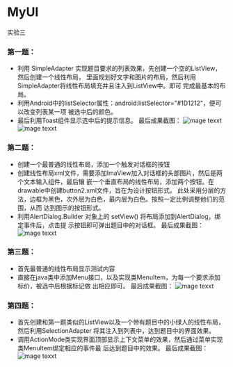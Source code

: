 # MyUI
实验三
### 第一题：
* 利用 SimpleAdapter 实现题目要求的列表效果，先创建一个空的ListView，然后创建一个线性布局，
里面规划好文字和图片的布局，然后利用SimpleAdapter将线性布局填充并且注入到ListView中。即可
完成最基本的布局。
* 利用Android中的listSelector属性：android:listSelector="#1D1212"，便可以改变列表某一项
被选中后的颜色。
* 最后利用Toast组件显示选中后的提示信息。
最后成果截图：
![mage texxt](https://github.com/IYuanM/MyUI/blob/main/pictures/1.1.PNG)
![mage texxt](https://github.com/IYuanM/MyUI/blob/main/pictures/1.2.PNG)
### 第二题：
* 创建一个最普通的线性布局，添加一个触发对话框的按钮
* 创建线性布局xml文件，需要添加ImaView加入对话框的头部图片，然后是两个文本输入组件，最后镶
嵌一个垂直布局的线性布局，添加两个按钮。在drawable中创建button2.xml文件，旨在为设计按钮形式。
此处采用分层的方法，边框为黑色，次外层为白色，最内层为白色。按照一定比例调整他们的范围，从而
达到图示的按钮形式。
* 利用AlertDialog.Builder 对象上的 setView() 将布局添加到AlertDialog，绑定事件后，点击提
示按钮即可弹出题目中的对话框。
最后成果截图：
![mage texxt](https://github.com/IYuanM/MyUI/blob/main/pictures/2.1.PNG)
### 第三题：
* 首先最普通的线性布局显示测试内容
* 直接在java类中添加Menu接口，以及实现类MenuItem，为每一个要求添加标价，被选中后根据标记做
出相应即可。
最后成果截图：
![mage texxt](https://github.com/IYuanM/MyUI/blob/main/pictures/3.1.PNG)
### 第四题：
* 首先创建和第一题类似的ListView以及一个带有题目中的小绿人的线性布局，然后利用SelectionAdapter
将其注入到列表中，达到题目中的界面效果。
* 调用ActionMode类实现界面顶部显示上下文菜单的效果，然后通过菜单实现类MenuItem绑定相应的事件最
后达到题目中的效果。
最后成果截图：
![mage texxt](https://github.com/IYuanM/MyUI/blob/main/pictures/4.1.PNG)
